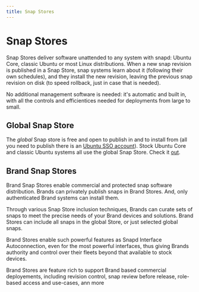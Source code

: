 ```yaml
---
title: Snap Stores
---
```


# Snap Stores

Snap Stores deliver software unattended to any system with snapd: Ubuntu Core, classic Ubuntu or most Linux distributions. When a new snap revision is published in a Snap Store, snap systems learn about it (following their own schedules), and they install the new revision, leaving the previous snap revision on disk (to speed rollback, just in case that is needed).

No additional management software is needed: it's automatic and built in, with all the controls and efficientices needed for deployments from large to small. 

## Global Snap Store

The *global* Snap store is free and open to publish in and to install from (all you need to publish there is an [Ubuntu SSO account](login.ubuntu.com)). Stock Ubuntu Core and classic Ubuntu systems all use the global Snap Store. Check it [out](https://snapcraft.io/store). 

## Brand Snap Stores

Brand Snap Stores enable commercial and protected snap software distribution. Brands can privately publish snaps in Brand Stores. And, only authenticated Brand systems can install them.

Through various Snap Store inclusion techniques, Brands can curate sets of snaps to meet the precise needs of your Brand devices and solutions. Brand Stores can include all snaps in the global Store, or just selected global snaps.

Brand Stores enable such powerful features as Snapd Interface Autoconnection, even for the most powerful interfaces, thus giving Brands authority and control over their fleets beyond that available to stock devices.

Brand Stores are feature rich to support Brand based commercial deployements, including revision control, snap review before release, role-based access and use-cases, ann more 

